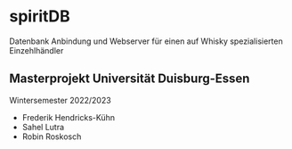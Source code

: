 # spiritDB
Datenbank Anbindung und Webserver für einen auf Whisky spezialisierten Einzehlhändler  

## Masterprojekt Universität Duisburg-Essen  
Wintersemester 2022/2023  
- Frederik Hendricks-Kühn  
- Sahel Lutra  
- Robin Roskosch  

